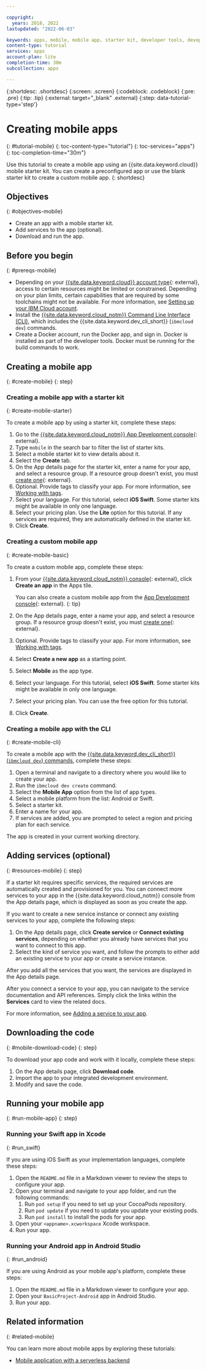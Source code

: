 ```yaml
---

copyright:
  years: 2018, 2022
lastupdated: "2022-06-03"

keywords: apps, mobile, mobile app, starter kit, developer tools, devops toolchain, toolchain, create mobile app, mobile starter kit, android, ios, swift, xcode
content-type: tutorial
services: apps
account-plan: lite
completion-time: 30m
subcollection: apps

---
```


{:shortdesc: .shortdesc}
{:screen: .screen}
{:codeblock: .codeblock}
{:pre: .pre}
{:tip: .tip}
{:external: target="_blank" .external}
{:step: data-tutorial-type='step'}

# Creating mobile apps
{: #tutorial-mobile}
{: toc-content-type="tutorial"} 
{: toc-services="apps"} 
{: toc-completion-time="30m"}

Use this tutorial to create a mobile app using an {{site.data.keyword.cloud}} mobile starter kit. You can create a preconfigured app or use the blank starter kit to create a custom mobile app.
{: shortdesc}

## Objectives
{: #objectives-mobile}

* Create an app with a mobile starter kit.
* Add services to the app (optional).
* Download and run the app.

## Before you begin
{: #prereqs-mobile}

* Depending on your [{{site.data.keyword.cloud}} account type](/registration){: external}, access to certain resources might be limited or constrained. Depending on your plan limits, certain capabilities that are required by some toolchains might not be available. For more information, see [Setting up your IBM Cloud account](/docs/account?topic=account-account-getting-started).
* Install the [{{site.data.keyword.cloud_notm}} Command Line Interface (CLI)](/docs/cli?topic=cli-getting-started), which includes the {{site.data.keyword.dev_cli_short}} (`ibmcloud dev`) commands.
* Create a Docker account, run the Docker app, and sign in. Docker is installed as part of the developer tools. Docker must be running for the build commands to work.

## Creating a mobile app 
{: #create-mobile}
{: step}

### Creating a mobile app with a starter kit
{: #create-mobile-starter}

To create a mobile app by using a starter kit, complete these steps:

1. Go to the [{{site.data.keyword.cloud_notm}} App Development console](/developer/appservice/starter-kits){: external}.
1. Type `mobile` in the search bar to filter the list of starter kits.
1. Select a mobile starter kit to view details about it.
1. Select the **Create** tab.
1. On the App details page for the starter kit, enter a name for your app, and select a resource group. If a resource group doesn't exist, you must [create one](/account/resource-groups){: external}.
1. Optional. Provide tags to classify your app. For more information, see [Working with tags](/docs/account?topic=account-tag).
1. Select your language. For this tutorial, select **iOS Swift**. Some starter kits might be available in only one language.
1. Select your pricing plan. Use the **Lite** option for this tutorial. If any services are required, they are automatically defined in the starter kit.
1. Click **Create**.

### Creating a custom mobile app
{: #create-mobile-basic}

To create a custom mobile app, complete these steps:

1. From your [{{site.data.keyword.cloud_notm}} console](https://{DomainName}){: external}, click **Create an app** in the Apps tile.

   You can also create a custom mobile app from the [App Development console](/developer/appservice/starter-kits){: external}.
   {: tip}

2. On the App details page, enter a name your app, and select a resource group. If a resource group doesn't exist, you must [create one](/account/resource-groups){: external}.
3. Optional. Provide tags to classify your app. For more information, see [Working with tags](/docs/account?topic=account-tag).
4. Select **Create a new app** as a starting point.
5. Select **Mobile** as the app type.
6. Select your language. For this tutorial, select **iOS Swift**. Some starter kits might be available in only one language.
7. Select your pricing plan. You can use the free option for this tutorial.
8. Click **Create**.

### Creating a mobile app with the CLI
{: #create-mobile-cli}

To create a mobile app with the [{{site.data.keyword.dev_cli_short}} (`ibmcloud dev`) commands](/docs/cli?topic=cli-getting-started), complete these steps:

1. Open a terminal and navigate to a directory where you would like to create your app.
2. Run the `ibmcloud dev create` command.
3. Select the **Mobile App** option from the list of app types.
4. Select a mobile platform from the list: Android or Swift.
5. Select a starter kit.
6. Enter a name for your app.
7. If services are added, you are prompted to select a region and pricing plan for each service.

The app is created in your current working directory.

## Adding services (optional)
{: #resources-mobile}
{: step}

If a starter kit requires specific services, the required services are automatically created and provisioned for you. You can connect more services to your app in the {{site.data.keyword.cloud_notm}} console from the App details page, which is displayed as soon as you create the app.

If you want to create a new service instance or connect any existing services to your app, complete the following steps:

1. On the App details page, click **Create service** or **Connect existing services**, depending on whether you already have services that you want to connect to this app.
2. Select the kind of service you want, and follow the prompts to either add an existing service to your app or create a service instance.

After you add all the services that you want, the services are displayed in the App details page.

After you connect a service to your app, you can navigate to the service documentation and API references. Simply click the links within the **Services** card to view the related docs.

For more information, see [Adding a service to your app](/docs/apps?topic=apps-add-service).

## Downloading the code
{: #mobile-download-code}
{: step}

To download your app code and work with it locally, complete these steps:

1. On the App details page, click **Download code**.
2. Import the app to your integrated development environment.
3. Modify and save the code.

## Running your mobile app
{: #run-mobile-app}
{: step}

### Running your Swift app in Xcode
{: #run_swift}

If you are using iOS Swift as your implementation languages, complete these steps:

1. Open the `README.md` file in a Markdown viewer to review the steps to configure your app.
2. Open your terminal and navigate to your app folder, and run the following commands:
    1. Run `pod setup` if you need to set up your CocoaPods repository.
    2. Run `pod update` if you need to update you update your existing pods.
    3. Run `pod install` to install the pods for your app.
3. Open your `<appname>.xcworkspace` Xcode workspace.
4. Run your app.

### Running your Android app in Android Studio
{: #run_android}

If you are using Android as your mobile app's platform, complete these steps:

1. Open the `README.md` file in a Markdown viewer to configure your app.
2. Open your `BasicProject-Android` app in Android Studio.
3. Run your app.

## Related information
{: #related-mobile}

You can learn more about mobile apps by exploring these tutorials:

 * [Mobile application with a serverless backend](/docs/solution-tutorials?topic=solution-tutorials-serverless-mobile-backend)
